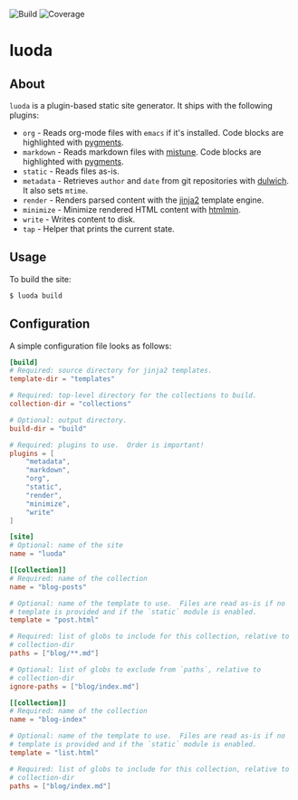 ![Build](https://img.shields.io/travis/dyntopia/luoda.svg)
![Coverage](https://img.shields.io/codecov/c/github/dyntopia/luoda.svg)

luoda
=====

About
-----

`luoda` is a plugin-based static site generator.  It ships with the
following plugins:

- `org` - Reads org-mode files with `emacs` if it's installed.  Code
  blocks are highlighted with [pygments][5].
- `markdown` - Reads markdown files with [mistune][1].  Code blocks are
  highlighted with [pygments][5].
- `static` - Reads files as-is.
- `metadata` - Retrieves `author` and `date` from git repositories with
  [dulwich][2].  It also sets `mtime`.
- `render` - Renders parsed content with the [jinja2][3] template
  engine.
- `minimize` - Minimize rendered HTML content with [htmlmin][4].
- `write` - Writes content to disk.
- `tap` - Helper that prints the current state.


Usage
-----

To build the site:

```sh
$ luoda build
```


Configuration
-------------

A simple configuration file looks as follows:

```toml
[build]
# Required: source directory for jinja2 templates.
template-dir = "templates"

# Required: top-level directory for the collections to build.
collection-dir = "collections"

# Optional: output directory.
build-dir = "build"

# Required: plugins to use.  Order is important!
plugins = [
    "metadata",
    "markdown",
    "org",
    "static",
    "render",
    "minimize",
    "write"
]

[site]
# Optional: name of the site
name = "luoda"

[[collection]]
# Required: name of the collection
name = "blog-posts"

# Optional: name of the template to use.  Files are read as-is if no
# template is provided and if the `static` module is enabled.
template = "post.html"

# Required: list of globs to include for this collection, relative to
# collection-dir
paths = ["blog/**.md"]

# Optional: list of globs to exclude from `paths`, relative to
# collection-dir
ignore-paths = ["blog/index.md"]

[[collection]]
# Required: name of the collection
name = "blog-index"

# Optional: name of the template to use.  Files are read as-is if no
# template is provided and if the `static` module is enabled.
template = "list.html"

# Required: list of globs to include for this collection, relative to
# collection-dir
paths = ["blog/index.md"]
```


[1]: https://pypi.org/project/mistune/
[2]: https://pypi.org/project/dulwich/
[3]: https://pypi.org/project/jinja2/
[4]: https://pypi.org/project/htmlmin/
[5]: https://pypi.org/project/pygments/

